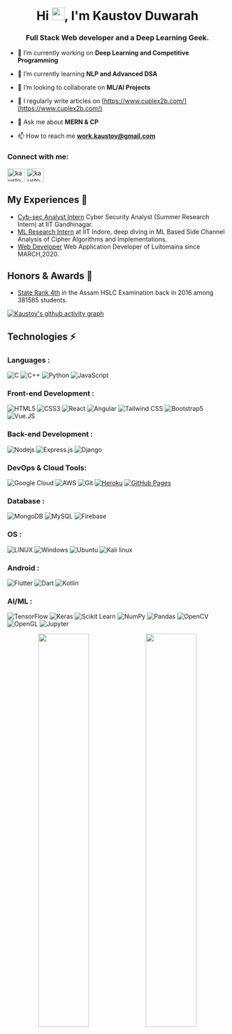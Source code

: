 <h1 align="center">Hi <img src="https://github.com/TheDudeThatCode/TheDudeThatCode/blob/master/Assets/Hi.gif" width="29px">, I'm Kaustov Duwarah</h1>
<h3 align="center">Full Stack Web developer and a Deep Learning Geek.</h3>

- 🔭 I’m currently working on **Deep Learning and Competitive Programming**

- 🌱 I’m currently learning **NLP and Advanced DSA**

- 👯 I’m looking to collaborate on **ML/AI Projects**

- 📝 I regularly write articles on [https://www.cuplex2b.com/](https://www.cuplex2b.com/)

- 💬 Ask me about **MERN & CP**

- 📫 How to reach me **work.kaustov@gmail.com**

<h3 align="left">Connect with me:</h3>
<p align="left">
<a href="https://fb.com/kaustov.duwarah" target="blank"><img align="center" src="https://raw.githubusercontent.com/rahuldkjain/github-profile-readme-generator/master/src/images/icons/Social/facebook.svg" alt="kaustov.duwarah" height="30" width="40" /></a>
<a href="https://linkedin.com/in/kaustov01110" target="blank"><img align="center" src="https://raw.githubusercontent.com/rahuldkjain/github-profile-readme-generator/master/src/images/icons/Social/linked-in-alt.svg" alt="kaustov01110" height="30" width="40" /></a>
</p>

## My Experiences 🙌
- [Cyb-sec Analyst Intern](https://iitgn.ac.in) Cyber Security Analyst (Summer Research Intern) at IIT Gandhinagar.
- [ML Research Intern](https://iiti.ac.in/page/online-internship-policy-of-iit-indore-for-the-undergraduate-students) at IIT Indore, deep diving in ML Based Side Channel Analysis of Cipher Algorithms and Implementations.
- [Web Developer](https://luitomania.in) Web Application Developer of Luitomaina since MARCH,2020.

## Honors & Awards 🏅
- [State Rank 4th](https://jobnewsassam.in/list-of-rank-holders-in-assam-hslc/) in the Assam HSLC Examination back in 2016 among 381585 students.

[![Kaustov's github activity graph](https://activity-graph.herokuapp.com/graph?username=Cypher-0101&theme=xcode)](https://github.com/Cypher-0101/github-readme-activity-graph)

## Technologies ⚡ 

### Languages :
![C](https://img.shields.io/badge/C-00599C?style=flat-square&logo=c&logoColor=white)
![C++](https://img.shields.io/badge/-C++-00599C?style=flat-square&logo=c)
![Python](https://img.shields.io/badge/Python-FFD43B?style=flat-sqare&logo=python&logoColor=darkgreen)
![JavaScript](https://img.shields.io/badge/-JavaScript-black?style=flat-square&logo=javascript)

### Front-end Development :

![HTML5](https://img.shields.io/badge/-HTML5-E34F26?style=flat-square&logo=html5&logoColor=white)
![CSS3](https://img.shields.io/badge/-CSS3-1572B6?style=flat-square&logo=css3)
![React](https://img.shields.io/badge/React-20232A?style=flat-square&logo=react&logoColor=61DAFB)
![Angular](https://img.shields.io/badge/AngularJS-E23237?style=flat-square&logo=angularjs&logoColor=white)
![Tailwind CSS](https://img.shields.io/badge/Tailwind_CSS-38B2AC?style=flat-square&logo=tailwind-css&logoColor=white)
![Bootstrap5](https://img.shields.io/badge/Bootstrap-563D7C?style=flat-square&logo=bootstrap&logoColor=white)
![Vue.JS](https://img.shields.io/badge/Vue.js-35495E?style=flat-square&logo=vuedotjs&logoColor=4FC08D)

### Back-end Development :

![Nodejs](https://img.shields.io/badge/-Nodejs-black?style=flat-square&logo=Node.js)
![Express.js](https://img.shields.io/badge/Express.js-000000?style=flat-square&logo=express&logoColor=white)
![Django](https://img.shields.io/badge/Django-092E20?style=flat-square&logo=django&logoColor=green)

### DevOps & Cloud Tools:

![Google Cloud](https://img.shields.io/badge/Google%20Cloud-black?style=flat-square&logo=google-cloud)
![AWS](https://img.shields.io/badge/Amazon_AWS-232F3E?style=flat-square&logo=amazon-aws&logoColor=white)
![Git](https://img.shields.io/badge/-Git-black?style=flat-square&logo=git)
<a href="#"><img alt="Heroku" src="https://img.shields.io/badge/Heroku%20-%23430098.svg?logo=heroku&logoColor=white"></a>
<a href="#"><img alt="GitHub Pages" src="https://img.shields.io/badge/GitHub%20Pages-%23327FC7.svg?logo=github&logoColor=white"></a>

### Database :

![MongoDB](https://img.shields.io/badge/MongoDB-4EA94B?style=flat-square&logo=mongodb&logoColor=white)
![MySQL](https://img.shields.io/badge/MySQL-00000F?style=flat-square&logo=mysql&logoColor=white)
![Firebase](https://img.shields.io/badge/firebase-ffca28?style=flat-square&logo=firebase&logoColor=black)

### OS :

![LINUX](https://img.shields.io/badge/Linux-FCC624?style=flat-square&logo=linux&logoColor=black)
![Windows](https://img.shields.io/badge/Windows-0078D6?style=flat-square&logo=windows&logoColor=white)
![Ubuntu](https://img.shields.io/badge/Ubuntu-E95420?style=flat-square&logo=ubuntu&logoColor=white)
![Kali linux](https://img.shields.io/badge/Kali_Linux-557C94?style=flat-square&logo=kali-linux&logoColor=white)

### Android :

![Flutter](https://img.shields.io/badge/Flutter-02569B?style=flat-square&logo=flutter&logoColor=white)
![Dart](https://img.shields.io/badge/Dart-0175C2?style=flat-square&logo=dart&logoColor=white)
![Kotlin](https://img.shields.io/badge/Kotlin-0095D5?&style=flat-square&logo=kotlin&logoColor=white)

### AI/ML :

![TensorFlow](https://img.shields.io/badge/TensorFlow-FF6F00?style=flat-square&logo=TensorFlow&logoColor=white)
![Keras](https://img.shields.io/badge/Keras-D00000?style=flat-square&logo=Keras&logoColor=white)
![Scikit Learn](https://img.shields.io/badge/scikit_learn-F7931E?style=flat-square&logo=scikit-learn&logoColor=white)
![NumPy](https://img.shields.io/badge/Numpy-777BB4?style=flat-square&logo=numpy&logoColor=white)
![Pandas](https://img.shields.io/badge/Pandas-2C2D72?style=flat-square&logo=pandas&logoColor=white)
![OpenCV](https://img.shields.io/badge/OpenCV-27338e?style=flat-square&logo=OpenCV&logoColor=white)
![OpenGL](https://img.shields.io/badge/OpenGL-FFFFFF?style=flat-square&logo=opengl)
![Jupyter](https://img.shields.io/badge/Jupyter-F37626.svg?&style=flat-square&logo=Jupyter&logoColor=white)




<p align="center">
	
  <img width="48%" src="https://github-readme-stats.vercel.app/api?username=Cypher-0101&show_icons=true&theme=tokyonight" />
  <img width="48%" src="https://github-readme-streak-stats.herokuapp.com/?user=Cypher-0101&theme=tokyonight" />
</p>



